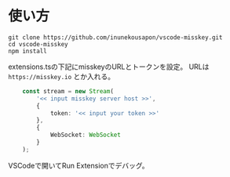 # 使い方

```
git clone https://github.com/inunekousapon/vscode-misskey.git
cd vscode-misskey
npm install
```

extensions.tsの下記にmisskeyのURLとトークンを設定。
URLは `https://misskey.io` とか入れる。

```typescript
	const stream = new Stream(
		'<< input misskey server host >>',
		{
			token: '<< input your token >>'
		},
		{
			WebSocket: WebSocket
		}
	);
```

VSCodeで開いてRun Extensionでデバッグ。
